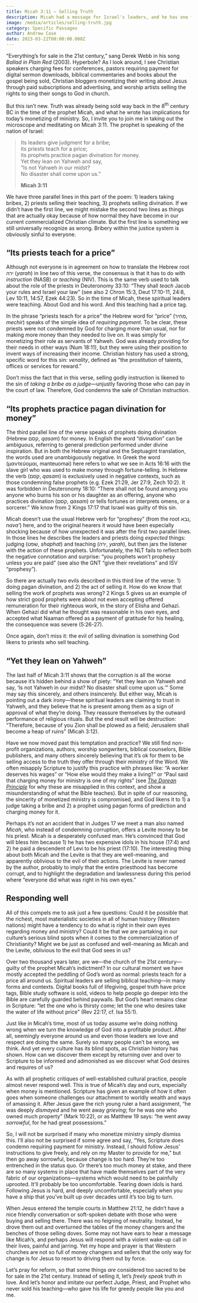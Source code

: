 ```yaml
---
title: Micah 3:11 — Selling Truth
description: Micah had a message for Israel's leaders, and he has one for us as well.
image: /media/articles/selling-truth.jpg
category: Specific Passages
author: Andrew Case
date: 2023-03-22T00:00:00.000Z
---
```


<podcast-player id="1HtmH71xlOF51CELJPtsJU"></podcast-player>


“Everything’s for sale in the 21st century,” sang Derek Webb in his song *Ballad in Plain Red* (2003). Hyperbole? As I look around, I see Christian speakers charging fees for conferences, pastors requiring payment for digital sermon downloads, biblical commentaries and books about the gospel being sold, Christian bloggers monetizing their writing about Jesus through paid subscriptions and advertising, and worship artists selling the rights to sing their songs to God in church.

But this isn’t new. Truth was already being sold way back in the 8<sup>th</sup> century BC in the time of the prophet Micah, and what he wrote has implications for today’s monetizing of ministry. So, I invite you to join me in taking out the microscope and meditating on Micah 3:11. The prophet is speaking of the nation of Israel:

> Its leaders give judgment for a bribe;<br>its priests teach for a price;<br>its prophets practice pagan divination for money.<br>Yet they lean on Yahweh and say,<br>“Is not Yahweh in our midst?<br>No disaster shall come upon us.”
>
> **Micah 3:11**

We have three parallel lines in this part of the poem: 1) leaders taking bribes, 2) priests selling their teaching, 3) prophets selling divination. If we didn’t have the first line, we might mistake the second two lines as things that are actually okay because of how normal they have become in our current commercialized Christian climate. But the first line is something we still universally recognize as wrong. Bribery within the justice system is obviously sinful to everyone.

## “Its priests teach for a price”

Although not everyone is in agreement on how to translate the Hebrew root ירה (*yarah*) in line two of this verse, the consensus is that it has to do with *instruction* (NASB) or *teaching* (NIV). This is the same verb used to talk about the role of the priests in Deuteronomy 33:10: “They shall *teach* Jacob your rules and Israel your law” (see also 2 Chron 15:3, Deut 17:10-11, 24:8, Lev 10:11, 14:57, Ezek 44:23). So in the time of Micah, these spiritual leaders were teaching. About God and his word. And this teaching had a price tag.

In the phrase “priests teach for a price” the Hebrew word for “price” (מְחִיר, *mechir*) speaks of the simple idea of *requiring payment*. To be clear, these priests were not condemned by God for charging more than usual, nor for making more money than they needed to live on. It was simply for monetizing their role as servants of Yahweh. God was already providing for their needs in other ways (Num 18:11), but they were using their position to invent ways of increasing their income. Christian history has used a strong, specific word for this sin: *venality*, defined as “the prostitution of talents, offices or services for reward.”

Don’t miss the fact that in this verse, selling godly instruction is likened to the sin of *taking a bribe as a judge*—unjustly favoring those who can pay in the court of law. Therefore, God condemns the sale of Christian instruction.

## “Its prophets practice pagan divination for money”

The third parallel line of the verse speaks of prophets doing divination (Hebrew קסם, *qasam*) for money. In English the word “divination” can be ambiguous, referring to general prediction performed under divine inspiration. But in both the Hebrew original and the Septuagint translation, the words used are unambiguously negative. In Greek the word (μαντεύομαι,
manteuomai) here refers to what we see in Acts 16:16 with the slave girl who was used to make money through fortune-telling. In Hebrew the verb (קסם, *qasam*) is exclusively used in negative contexts, such as those condemning false prophets (e.g. Ezek 21:29, Jer 27:9, Zech 10:2). It was forbidden in Deuteronomy 18:10: “There shall not be found among you anyone who burns his son or his daughter as an offering, anyone who practices divination (קסם, *qasam*) or tells fortunes or interprets omens, or a sorcerer.” We know from 2 Kings 17:17 that Israel was guilty of this sin.

Micah doesn’t use the usual Hebrew verb for “prophesy” (from the root נבא, *nava’*) here, and to the original hearers it would have been especially shocking because of how unexpected it was after the first two parallel lines. In those lines he describes the leaders and priests doing *expected* things: judging (שׁפט, *shaphat*) and teaching (ירה, *yarah*), but then jars the listener with the action of these prophets. Unfortunately, the NLT fails to reflect both the negative connotation and surprise: “you prophets won’t prophesy unless you are paid” (see also the GNT “give their revelations” and ISV “prophesy”).

So there are actually two evils described in this third line of the verse: 1) doing pagan divination, and 2) the act of selling it. How do we know that selling the work of prophets was wrong? 2 Kings 5 gives us an example of how strict good prophets were about not even accepting offered remuneration for their righteous work, in the story of Elisha and Gehazi. When Gehazi did what he thought was reasonable in his own eyes, and accepted what Naaman offered as a payment of gratitude for his healing, the consequence was severe (5:26-27).

Once again, don’t miss it: the evil of selling divination is something God likens to priests who sell teaching.

## “Yet they lean on Yahweh”

The last half of Micah 3:11 shows that the corruption is all the worse because it’s hidden behind a show of piety: “Yet they lean on Yahweh and say, ‘Is not Yahweh in our midst? No disaster shall come upon us.’” Some may say this sincerely, and others insincerely. But either way, Micah is pointing out a dark irony—these spiritual leaders are claiming to trust in Yahweh, and they believe that he is present among them as a sign of approval of what they’re doing. They reassure themselves by the outward performance of religious rituals. But the end result will be destruction: “Therefore, because of you Zion shall be plowed as a field; Jerusalem shall become a heap of ruins” (Micah 3:12).

Have we now moved past this temptation and practice? We still find non-profit organizations, authors, worship songwriters, biblical counselors, Bible publishers, and many others sincerely believing that it’s ok for them to be selling access to the truth they offer through their ministry of the Word. We often misapply Scripture to justify this practice with phrases like: “A worker deserves his wages” or “How else would they make a living?” or “Paul said that charging money for ministry is one of my rights” (see *[The Dorean Principle](https://thedoreanprinciple.org)* for why these are misapplied in this context, and show a misunderstanding of what the Bible teaches). But in spite of our reasoning, the sincerity of monetized ministry is compromised, and God likens it to 1) a judge taking a bribe and 2) a prophet using pagan forms of prediction and charging money for it.

Perhaps it’s not an accident that in Judges 17 we meet a man also named *Micah*, who instead of condemning corruption, offers a Levite money to be his priest. Micah is a desperately confused man. He’s convinced that God will bless him because 1) he has two expensive idols in his house (17:4) and 2) he paid a descendent of Levi to be his priest (17:10). The interesting thing about both Micah and the Levite is that they are well-meaning, and apparently oblivious to the evil of their actions. The Levite is never named by the author, probably to imply that the entire priesthood has become corrupt, and to highlight the degradation and lawlessness during this period where “everyone did what was right in his own eyes.”

## Responding well

All of this compels me to ask just a few questions: Could it be possible that the richest, most materialistic societies in all of human history (Western nations) might have a tendency to do what is right in their own eyes regarding money and ministry? Could it be that we are partaking in our culture’s serious blind spots when it comes to the commercialization of Christianity? Might we be just as confused and well-meaning as Micah and the Levite, oblivious to the evil that God sees in us?

Over two thousand years later, are we—the church of the 21st century—guilty of the prophet Micah’s indictment? In our cultural moment we have mostly accepted the peddling of God’s word as normal: priests teach for a price all around us. Spiritual leaders are selling biblical teaching—in many forms and contexts. Digital books full of lifegiving, gospel truth have price tags, Bible study software is sold, videos to help people go deeper into the Bible are carefully guarded behind paywalls. But God’s heart remains clear in Scripture: “let the one who is thirsty come; let the one who desires take the water of life without price” (Rev 22:17, cf. Isa 55:1).

Just like in Micah’s time, most of us today assume we’re doing nothing wrong when we turn the knowledge of God into a profitable product. After all, seemingly everyone around us and even those leaders we love and respect are doing the same. Surely so many people can’t be wrong, we think. And yet every culture has its blind spots, as Christian history has shown. How can we discover them except by returning over and over to Scripture to be informed and admonished as we discover what God desires and requires of us?

As with all prophetic critiques of well-established cultural practice, people almost never respond well. This is true of Micah’s day and ours, especially when money is mentioned. Scripture has given an example of how it often goes when someone challenges our attachment to worldly wealth and ways of amassing it. After Jesus gave the rich young ruler a hard assignment, “he was deeply *dismayed* and he went away *grieving*; for he was one who owned much property” (Mark 10:22), or as Matthew 19 says: “he went away *sorrowful*, for he had great possessions.”

So, I will not be surprised if many who monetize ministry simply dismiss this. I’ll also not be surprised if some agree and say, “Yes, Scripture does condemn requiring payment for ministry. Instead, I should follow Jesus’ instructions to give freely, and rely on my Master to provide for me,” but then go away sorrowful, because change is too hard. They’re too entrenched in the status quo. Or there’s too much money at stake, and there are so many systems in place that have made themselves part of the very fabric of our organizations—systems which would need to be painfully uprooted. It’ll probably be too uncomfortable. Tearing down idols is hard. Following Jesus is hard, and deeply uncomfortable, especially when you have a ship that you’ve built up over decades until it’s too big to turn.

When Jesus entered the temple courts in Matthew 21:12, he didn’t have a nice friendly conversation or soft-spoken debate with those who were buying and selling there. There was no feigning of neutrality. Instead, he drove them out and overturned the tables of the money changers and the benches of those selling doves. Some may not have ears to hear a message like Micah’s, and perhaps Jesus will respond with a violent wake-up call in their lives, painful and jarring. Yet my hope and prayer is that Western churches are not so full of money changers and sellers that the only way for change is for Jesus to resort to driving them out by force.

Let’s pray for reform, so that some things *are* considered too sacred to be for sale in the 21st century. Instead of selling it, let’s *freely speak* truth in love. And let’s honor and imitate our perfect Judge, Priest, and Prophet who never sold his teaching—who gave his life for greedy people like you and me.
